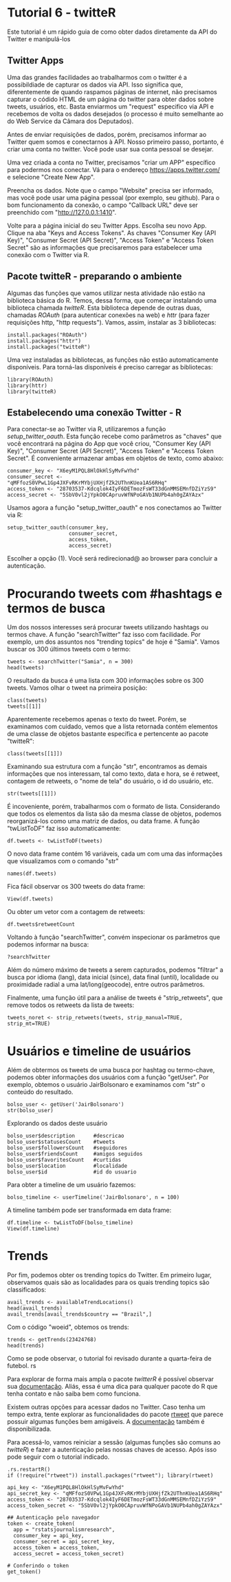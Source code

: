 # Tutorial 6 - twitteR

Este tutorial é um rápido guia de como obter dados diretamente da API do Twitter e manipulá-los

## Twitter Apps

Uma das grandes facilidades ao trabalharmos com o twitter é a possibildiade de capturar os dados via API. Isso significa que, diferentemente de quando raspamos páginas de internet, não precisamos capturar o códido HTML de um página do twitter para obter dados sobre tweets, usuários, etc. Basta enviarmos um "request" especifico via API e recebemos de volta os dados desejados (o processo é muito semelhante ao do Web Service da Câmara dos Deputados).

Antes de enviar requisições de dados, porém, precisamos informar ao Twitter quem somos e conectarnos à API. Nosso primeiro passo, portanto, é criar uma conta no twitter. Você pode usar sua conta pessoal se desejar.

Uma vez criada a conta no Twitter, precisamos "criar um APP" específico para podermos nos conectar. Vá para o endereço https://apps.twitter.com/ e selecione "Create New App".

Preencha os dados. Note que o campo "Website" precisa ser informado, mas você pode usar uma página pessoal (por exemplo, seu github). Para o bom funcionamento da conexão, o campo "Callback URL" deve ser preenchido com "http://127.0.0.1:1410".

Volte para a página inicial do seu Twitter Apps. Escolha seu novo App. Clique na aba "Keys and Access Tokens". As chaves "Consumer Key (API Key)", "Consumer Secret (API Secret)", "Access Token" e "Access Token Secret" são as informações que precisaremos para estabelecer uma conexão com o Twitter via R.

## Pacote twitteR - preparando o ambiente

Algumas das funções que vamos utilizar nesta atividade não estão na biblioteca básica do R. Temos, dessa forma, que começar instalando uma biblioteca chamada _twitteR_. Esta biblioteca depende de outras duas, chamadas _ROAuth_ (para autenticar conexões na web) e _httr_ (para fazer requisições http, "http requests"). Vamos, assim, instalar as 3 bibliotecas:

```{r}
install.packages("ROAuth")
install.packages("httr")
install.packages("twitteR")
```

Uma vez instaladas as bibliotecas, as funções não estão automaticamente disponíveis. Para torná-las disponíveis é preciso carregar as bibliotecas:

```{r}
library(ROAuth)
library(httr)
library(twitteR)
```

## Estabelecendo uma conexão Twitter - R

Para conectar-se ao Twitter via R, utilizaremos a função _setup\_twitter\_oauth_. Esta função recebe como parâmetros as "chaves" que você encontrará na página do App que você criou, "Consumer Key (API Key)", "Consumer Secret (API Secret)", "Access Token" e "Access Token Secret". É conveniente armazenar ambas em objetos de texto, como abaixo:

```{r}
consumer_key <- "X6eyM1PQL8HlOkHlSyMvFwYhd"
consumer_secret <- "qMFfozS0VPwL1Gp4JXFvRKrMYbjUXHjfZk2UThnKUea1AS6RHq"
access_token <- "28703537-Kdcqlok4IyF6DETmozFsWT33dGnMMSEMnfDZiYzS9"
access_secret <- "5SbV0vl2jYpkO0CApruvWfNPoGAVb1NUPb4ah0gZAYAzx"
```

Usamos agora a função "setup_twitter_oauth" e nos conectamos ao Twitter via R:

```{r}
setup_twitter_oauth(consumer_key,
                    consumer_secret,
                    access_token,
                    access_secret)
```

Escolher a opção (1). Você será redirecionad@ ao browser para concluir a autenticação.

# Procurando tweets com #hashtags e termos de busca

Um dos nossos interesses será procurar tweets utilizando hashtags ou termos chave. A função "searchTwitter" faz isso com facilidade. Por exemplo, um dos assuntos nos "trending topics" de hoje é "Samia". Vamos buscar os 300 últimos tweets com o termo:

```{r}
tweets <- searchTwitter("Samia", n = 300)
head(tweets)  
```

O resultado da busca é uma lista com 300 informações sobre os 300 tweets. Vamos olhar o tweet na primeira posição:

```{r}
class(tweets)
tweets[[1]]
```

Aparentemente recebemos apenas o texto do tweet. Porém, se examinamos com cuidado, vemos que a lista retornada contém elementos de uma classe de objetos bastante específica e pertencente ao pacote "twitteR":

```{r}
class(tweets[[1]])
```

Examinando sua estrutura com a função "str", encontramos as demais informações que nos interessam, tal como texto, data e hora, se é retweet, contagem de retweets, o "nome de tela" do usuário, o id do usuário, etc.

```{r}
str(tweets[[1]])
```

É incoveniente, porém, trabalharmos com o formato de lista. Considerando que todos os elementos da lista são da mesma classe de objetos, podemos reorganizá-los como uma matriz de dados, ou data frame. A função "twListToDF" faz isso automaticamente:

```{r}
df.tweets <- twListToDF(tweets)
```

O novo data frame contém 16 variáveis, cada um com uma das informações que visualizamos com o comando "str"

```{r}
names(df.tweets)
```

Fica fácil observar os 300 tweets do data frame:

```{r}
View(df.tweets)
```

Ou obter um vetor com a contagem de retweets:

```{r}
df.tweets$retweetCount
```

Voltando à função "searchTwitter", convém inspecionar os parâmetros que podemos informar na busca:

```{r}
?searchTwitter
```

Além do número máximo de tweets a serem capturados, podemos "filtrar" a busca por idioma (lang), data inicial (since), data final (until), localidade ou proximidade radial a uma lat/long(geocode), entre outros parâmetros.

Finalmente, uma função útil para a análise de tweets é "strip_retweets", que remove todos os retweets da lista de tweets:

```{r}
tweets_noret <- strip_retweets(tweets, strip_manual=TRUE, strip_mt=TRUE)
```

# Usuários e timeline de usuários

Além de obtermos os tweets de uma busca por hashtag ou termo-chave, podemos obter informações dos usuários com a função "getUser". Por exemplo, obtemos o usuário JairBolsonaro e examinamos com "str" o conteúdo do resultado.

```{r}
bolso_user <- getUser('JairBolsonaro')
str(bolso_user)
```

Explorando os dados deste usuário

```{r}
bolso_user$description      #descricao
bolso_user$statusesCount    #tweets
bolso_user$followersCount   #seguidores
bolso_user$friendsCount     #amigos seguidos
bolso_user$favoritesCount   #curtidas
bolso_user$location         #localidade
bolso_user$id               #id do usuario
```

Para obter a timeline de um usuário fazemos:

```{r}
bolso_timeline <- userTimeline('JairBolsonaro', n = 100)
```

A timeline também pode ser transformada em data frame:

```{r}
df.timeline <- twListToDF(bolso_timeline)
View(df.timeline)
```

# Trends

Por fim, podemos obter os trending topics do Twitter. Em primeiro lugar, observamos quais são as localidades para os quais trending topics são classificados:

```{r}
avail_trends <- availableTrendLocations()
head(avail_trends)
avail_trends[avail_trends$country == "Brazil",]
```

Com o código "woeid", obtemos os trends:

```{r}
trends <- getTrends(23424768)
head(trends)
```

Como se pode observar, o tutorial foi revisado durante a quarta-feira de futebol. rs

Para explorar de forma mais ampla o pacote _twitterR_ é possível observar sua [documentação](https://www.rdocumentation.org/packages/twitteR/versions/1.1.9). Aliás, essa é uma dica para qualquer pacote do R que tenha contato e não saiba bem como funciona.

Existem outras opções para acessar dados no Twitter. Caso tenha um tempo extra, tente explorar as funcionalidades do pacote [rtweet](https://rtweet.info/) que parece possuir algumas funções bem amigáveis. A [documentação](https://www.rdocumentation.org/packages/rtweet/versions/0.4.0) também é disponibilizada.

Para acessá-lo, vamos reiniciar a sessão (algumas funções são comuns ao _twitteR_) e fazer a autenticação pelas nossas chaves de acesso. Após isso pode seguir com o tutorial indicado.

```{r}
.rs.restartR()
if (!require("rtweet")) install.packages("rtweet"); library(rtweet)

api_key <- "X6eyM1PQL8HlOkHlSyMvFwYhd"
api_secret_key <- "qMFfozS0VPwL1Gp4JXFvRKrMYbjUXHjfZk2UThnKUea1AS6RHq"
access_token <- "28703537-Kdcqlok4IyF6DETmozFsWT33dGnMMSEMnfDZiYzS9"
access_token_secret <- "5SbV0vl2jYpkO0CApruvWfNPoGAVb1NUPb4ah0gZAYAzx"

## Autenticação pelo navegador
token <- create_token(
  app = "rstatsjournalismresearch",
  consumer_key = api_key,
  consumer_secret = api_secret_key,
  access_token = access_token,
  access_secret = access_token_secret)

# Conferindo o token
get_token()
```
